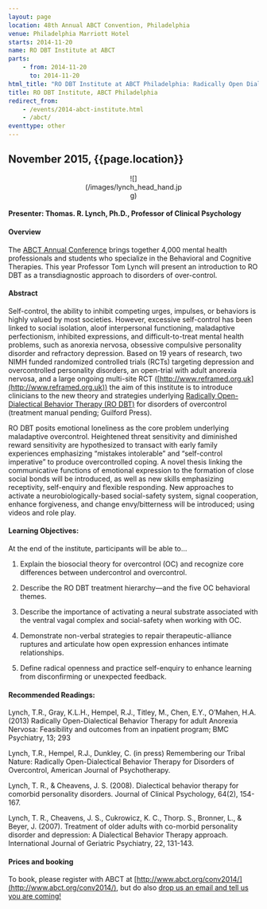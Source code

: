 ```yaml
---
layout: page
location: 48th Annual ABCT Convention, Philadelphia
venue: Philadelphia Marriott Hotel
starts: 2014-11-20
name: RO DBT Institute at ABCT
parts:
    - from: 2014-11-20
      to: 2014-11-20
html_title: "RO DBT Institute at ABCT Philadelphia: Radically Open Dialectical Behavior Therapy (RO DBT) for disorders of overcontrol"
title: RO DBT Institute, ABCT Philadelphia
redirect_from:
    - /events/2014-abct-institute.html
    - /abct/
eventtype: other
---
```


## November 2015, {{page.location}}

<center>
<div markdown="1" style="width:200px;">
![](/images/lynch_head_hand.jpg)
</div>
</center>

#### Presenter: Thomas. R. Lynch, Ph.D., Professor of Clinical Psychology



#### Overview

The [ABCT Annual Conference](http://www.abct.org/conv2014/) brings together 4,000 mental health professionals and students who specialize in the Behavioral and Cognitive Therapies. This year Professor Tom Lynch will present an introduction to RO DBT as a transdiagnostic approach to disorders of over-control.


#### Abstract

Self-control, the ability to inhibit competing urges, impulses, or behaviors is highly valued by most societies. However, excessive self-control has been linked to social isolation, aloof interpersonal functioning, maladaptive perfectionism, inhibited expressions, and difficult-to-treat mental health problems, such as anorexia nervosa, obsessive compulsive personality disorder and refractory depression. Based on 19 years of research, two NIMH funded randomized controlled trials (RCTs) targeting depression and overcontrolled personality disorders, an open-trial with adult anorexia nervosa, and a large ongoing multi-site RCT ([http://www.reframed.org.uk](http://www.reframed.org.uk)) the aim of this institute is to introduce clinicians to the new theory and strategies underlying [Radically Open-Dialectical Behavior Therapy (RO DBT)](/about/) for disorders of overcontrol (treatment manual pending; Guilford Press).

RO DBT posits emotional loneliness as the core problem underlying maladaptive overcontrol. Heightened threat sensitivity and diminished reward sensitivity are hypothesized to transact with early family experiences emphasizing “mistakes intolerable” and “self-control imperative” to produce overcontrolled coping.  A novel thesis linking the communicative functions of emotional expression to the formation of close social bonds will be introduced, as well as new skills emphasizing receptivity, self-enquiry and flexible responding. New approaches to activate a neurobiologically-based social-safety system, signal cooperation, enhance forgiveness, and change envy/bitterness will be introduced; using videos and role play.


#### Learning Objectives:

At the end of the institute, participants will be able to...

1. Explain the biosocial theory for overcontrol (OC) and recognize core differences between undercontrol and overcontrol.

2. Describe the RO DBT treatment hierarchy—and the five OC behavioral themes.

3. Describe the importance of activating a neural substrate associated with the ventral vagal complex and social-safety when working with OC.

4. Demonstrate non-verbal strategies to repair therapeutic-alliance ruptures and articulate how open expression enhances intimate relationships.

5. Define radical openness and practice self-enquiry to enhance learning from disconfirming or unexpected feedback.


#### Recommended Readings:

Lynch, T.R., Gray, K.L.H., Hempel, R.J., Titley, M., Chen, E.Y., O’Mahen, H.A. (2013) Radically Open-Dialectical Behavior Therapy for adult Anorexia Nervosa: Feasibility and outcomes from an inpatient program; BMC Psychiatry, 13; 293

Lynch, T.R., Hempel, R.J., Dunkley, C. (in press) Remembering our Tribal Nature: Radically Open-Dialectical Behavior Therapy for Disorders of Overcontrol, American Journal of Psychotherapy.

Lynch, T. R., & Cheavens, J. S. (2008). Dialectical behavior therapy for comorbid personality disorders. Journal of Clinical Psychology, 64(2), 154-167.

Lynch, T. R., Cheavens, J. S., Cukrowicz, K. C., Thorp. S., Bronner, L., & Beyer, J. (2007). Treatment of older adults with co-morbid personality disorder and depression: A Dialectical Behavior Therapy approach. International Journal of Geriatric Psychiatry, 22, 131-143.







#### Prices and booking

To book, please register with ABCT at [http://www.abct.org/conv2014/](http://www.abct.org/conv2014/), but do also [drop us an email and tell us you are coming!](mailto:{{site.emails.enquiries}})

